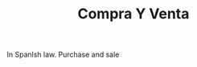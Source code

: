 ---
title: Compra Y Venta
letter: C
permalink: "/definitions/bld-compra-y-venta.html"
body: In Spanlsh law. Purchase and sale
published_at: '2018-07-07'
source: Black's Law Dictionary 2nd Ed (1910)
layout: post
---